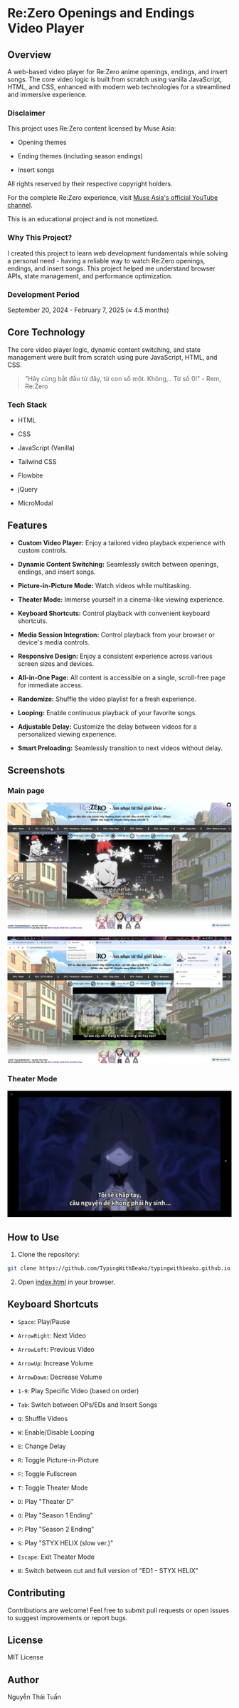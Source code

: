 
# Re:Zero Openings and Endings Video Player

  

  

## Overview

  

A web-based video player for Re:Zero anime openings, endings, and insert songs. The core video logic is built from scratch using vanilla JavaScript, HTML, and CSS, enhanced with modern web technologies for a streamlined and immersive experience.

  

  

### Disclaimer

  

This project uses Re:Zero content licensed by Muse Asia:

  

- Opening themes

  

- Ending themes (including season endings)

  

- Insert songs

  

  

All rights reserved by their respective copyright holders.

  

For the complete Re:Zero experience, visit [Muse Asia's official YouTube channel](https://www.youtube.com/c/MuseAsia).

  

  

This is an educational project and is not monetized.

  

  

### Why This Project?

  

I created this project to learn web development fundamentals while solving a personal need - having a reliable way to watch Re:Zero openings, endings, and insert songs. This project helped me understand browser APIs, state management, and performance optimization.

  

  

### Development Period

  

September 20, 2024 - February 7, 2025 (≈ 4.5 months)

  
  

## Core Technology

  

The core video player logic, dynamic content switching, and state management were built from scratch using pure JavaScript, HTML, and CSS.

  

  

> "Hãy cùng bắt đầu từ đây, từ con số một. Không,.. Từ số 0!" - Rem, Re:Zero
  

  

### Tech Stack

  

- HTML

  

- CSS

  

- JavaScript (Vanilla)

  

- Tailwind CSS

  

- Flowbite

  

- jQuery

  

- MicroModal

  

  

## Features

  

  

  

-  **Custom Video Player:** Enjoy a tailored video playback experience with custom controls.

  

  

-  **Dynamic Content Switching:** Seamlessly switch between openings, endings, and insert songs.

  

  

-  **Picture-in-Picture Mode:** Watch videos while multitasking.

  

  

-  **Theater Mode:** Immerse yourself in a cinema-like viewing experience.

  

  

-  **Keyboard Shortcuts:** Control playback with convenient keyboard shortcuts.

  

  

-  **Media Session Integration:** Control playback from your browser or device's media controls.

  

  

-  **Responsive Design:** Enjoy a consistent experience across various screen sizes and devices.

  

  

-  **All-in-One Page:** All content is accessible on a single, scroll-free page for immediate access.

  

  

-  **Randomize:** Shuffle the video playlist for a fresh experience.

  

  

-  **Looping:** Enable continuous playback of your favorite songs.

  

  

-  **Adjustable Delay:** Customize the delay between videos for a personalized viewing experience.

  

  

-  **Smart Preloading:** Seamlessly transition to next videos without delay.

## Screenshots

### Main page

![Screenshot 1](Other_Files/Screenshots/Main-page%201.png)

![Screenshot 2](Other_Files/Screenshots/Main-page%202.png)

### Theater Mode

![Screenshot 3](Other_Files/Screenshots/Theater%20mode.png)

## How to Use

  

  

  

1. Clone the repository:

  

  

  

```bash 
git clone https://github.com/TypingWithBeako/typingwithbeako.github.io
```

  

  

  

2. Open [index.html](http://_vscodecontentref_/0) in your browser.

  

  

  

## Keyboard Shortcuts

  

  

  

-  `Space`: Play/Pause

  

  

-  `ArrowRight`: Next Video

  

  

-  `ArrowLeft`: Previous Video

  

  

-  `ArrowUp`: Increase Volume

  

  

-  `ArrowDown`: Decrease Volume

  

  

-  `1-9`: Play Specific Video (based on order)

  

  

-  `Tab`: Switch between OPs/EDs and Insert Songs

  

  

-  `Q`: Shuffle Videos

  

  

-  `W`: Enable/Disable Looping

  

  

-  `E`: Change Delay

  

  

-  `R`: Toggle Picture-in-Picture

  

  

-  `F`: Toggle Fullscreen

  

  

-  `T`: Toggle Theater Mode

  

  

-  `D`: Play "Theater D"

  

  

-  `O`: Play "Season 1 Ending"

  

  

-  `P`: Play "Season 2 Ending"

  

  

-  `S`: Play "STYX HELIX (slow ver.)"

  

  

-  `Escape`: Exit Theater Mode

  

  

-  `B`: Switch between cut and full version of "ED1 - STYX HELIX"

  

  

  

## Contributing

  

  

  

Contributions are welcome! Feel free to submit pull requests or open issues to suggest improvements or report bugs.

  

  

  

## License

  

  

  

MIT License

  

  

  

## Author

  

  

  

Nguyễn Thái Tuấn